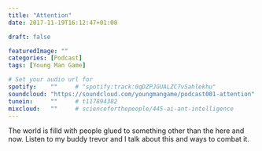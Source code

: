 ```yaml
---
title: "Attention"
date: 2017-11-19T16:12:47+01:00

draft: false

featuredImage: ""
categories: [Podcast]
tags: [Young Man Game]

# Set your audio url for
spotify:    ""     # "spotify:track:0qDZPJGUALZC7vSahlekhu"
soundcloud: "https://soundcloud.com/youngmangame/podcast001-attention"     # https://soundcloud.com/lightbooks/alchemist-08-new-world-order-snip
tunein:     ""     # t117894382
mixcloud:   ""     # scienceforthepeople/445-ai-ant-intelligence
---
```

The world is filld with people glued to something other than the here and now. Listen to my buddy trevor and I talk about this and ways to combat it.
